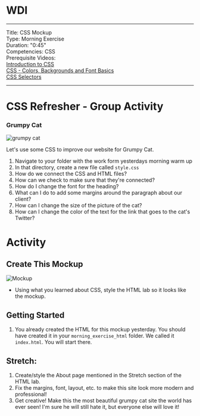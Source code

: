 

# WDI

---
Title: CSS Mockup <br>
Type: Morning Exercise<br>
Duration: "0:45"<br>
Competencies: CSS <br>
Prerequisite Videos: <br>
[Introduction to CSS](https://www.youtube.com/watch?v=xWiT2TWCFjc&index=3&list=PLdnONIhPScST0Vy4LrIZiYKpFNoxgyH7J)<br>
[CSS - Colors, Backgrounds and Font Basics](https://www.youtube.com/watch?v=UMMHsQPmfug&index=4&list=PLdnONIhPScST0Vy4LrIZiYKpFNoxgyH7J)<br>
[CSS Selectors](https://www.youtube.com/watch?v=g0Aq2kP5-CY&index=5&list=PLdnONIhPScST0Vy4LrIZiYKpFNoxgyH7J)<br>



---
# CSS Refresher - Group Activity
### Grumpy Cat

![grumpy cat](https://www.askideas.com/media/51/Smiles-Are-Contagious-Dont-Worry-I-Am-Vaccinated-Funny-Grumpy-Cat-Meme-Image.jpg)

Let's use some CSS to improve our website for Grumpy Cat.

1) Navigate to your folder with the work form yesterdays morning warm up
1) In that directory, create a new file called `style.css`
1) How do we connect the CSS and HTML files?
1) How can we check to make sure that they're connected?
1) How do I change the font for the heading?
1) What can I do to add some margins around the paragraph about our client?
1) How can I change the size of the picture of the cat?
1) How can I change the color of the text for the link that goes to the cat's Twitter? 

# Activity

## Create This Mockup
 ![Mockup](https://i.imgur.com/XLnBkER.png)
- Using what you learned about CSS, style the HTML lab so it looks like the mockup.

## Getting Started
1) You already created the HTML for this mockup yesterday. You should have created it in your `morning_exercise_html` folder. We called it `index.html`. You will start there. 

## Stretch:

1. Create/style the About page mentioned in the Stretch section of the HTML lab.
2. Fix the margins, font, layout, etc. to make this site look more modern and professional!
3. Get creative! Make this the most beautiful grumpy cat site the world has ever seen! I'm sure he will still hate it, but everyone else will love it!
